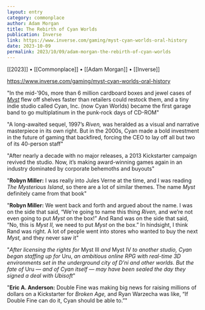 ```yaml
---
layout: entry
category: commonplace
author: Adam Morgan
title: The Rebirth of Cyan Worlds
publication: Inverse
link: https://www.inverse.com/gaming/myst-cyan-worlds-oral-history
date: 2023-10-09
permalink: 2023/10/09/adam-morgan-the-rebirth-of-cyan-worlds
---
```


[[2023]] • [[Commonplace]] • [[Adam Morgan]] • [[Inverse]]

https://www.inverse.com/gaming/myst-cyan-worlds-oral-history

"In the mid-’90s, more than 6 million cardboard boxes and jewel cases of *[Myst](https://www.inverse.com/gaming/best-puzzle-games-on-game-pass-2021-myst)* flew off shelves faster than retailers could restock them, and a tiny indie studio called Cyan, Inc. (now Cyan Worlds) became the first garage band to go multiplatinum in the punk-rock days of CD-ROM"

"A long-awaited sequel, 1997’s *Riven,* was heralded as a visual and narrative masterpiece in its own right. But in the 2000s, Cyan made a bold investment in the future of gaming that backfired, forcing the CEO to lay off all but two of its 40-person staff"

"After nearly a decade with no major releases, a 2013 Kickstarter campaign revived the studio. Now, it’s making award-winning games again in an industry dominated by corporate behemoths and buyouts"

"**Robyn Miller:** I was really into Jules Verne at the time, and I was reading *The Mysterious Island*, so there are a lot of similar themes. The name *Myst* definitely came from that book"

"**Robyn Miller:** We went back and forth and argued about the name. I was on the side that said, “We're going to name this thing *Riven,* and we’re not even going to put *Myst* on the box!” And Rand was on the side that said, “No, this is *Myst II,* we need to put *Myst* on the box.” In hindsight, I think Rand was right. A lot of people went into stores who wanted to buy the next *Myst,* and they never saw it"

"*After licensing the rights for* Myst III *and* Myst IV *to another studio, Cyan began staffing up for* Uru, *an ambitious online RPG with real-time 3D environments set in the underground city of D’ni and other worlds. But the fate of* Uru *— and of Cyan itself — may have been sealed the day they signed a deal with Ubisoft*"

"**Eric A. Anderson:** Double Fine was making big news for raising millions of dollars on a Kickstarter for *Broken Age,* and Ryan Warzecha was like, “If Double Fine can do it, Cyan should be able to.”"
